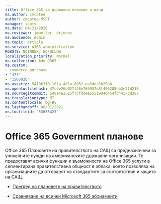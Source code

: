 ```yaml
---
title: Office 365 за държавни планове и цени
ms.author: cmcatee
author: cmcatee-MSFT
manager: scotv
ms.date: 04/21/2020
ms.reviewer: jmueller, drjones
ms.audience: Admin
ms.topic: article
ms.service: o365-administration
ROBOTS: NOINDEX, NOFOLLOW
localization_priority: Normal
ms.collection: Adm_O365
ms.custom:
- commerce_purchase
- "477"
- "1500026"
ms.assetid: 541063f0-181a-4d1a-895f-ea90ec3b29bb
ms.openlocfilehash: 47cde26b927f46e769957d8f490208eb2e71d216
ms.sourcegitcommit: 540a4e2515f7cfddee65519046454fc4437cd287
ms.translationtype: MT
ms.contentlocale: bg-BG
ms.lasthandoff: 08/01/2021
ms.locfileid: "53688423"
---
```

# <a name="office-365-government-plans"></a>Office 365 Government планове

Office 365 Плановете на правителството на САЩ са предназначени за уникалните нужди на американските държавни организации. Те предоставят всички функции и възможности на Office 365 услуги в сегментирана правителствена общност в облака, която позволява на организациите да отговарят на стандартите за съответствие и защита на САЩ.
  
- [Преглед на плановете на правителството](https://products.office.com/government/compare-office-365-government-plans)

- [Сравняване на всички Microsoft 365 абонаменти](https://products.office.com/business/compare-more-office-365-for-business-plans)